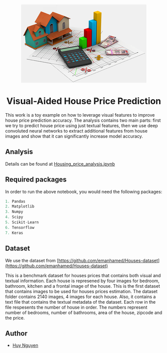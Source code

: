 <p align="center"><img src="images/house.png"></p>

<h1 align="center">Visual-Aided House Price Prediction</h1>

This work is a toy example on how to leverage visual features to improve house price prediction accuracy. The analysis contains two main parts: first we try to predict house price using just textual features, then we use deep convoluted neural networks to extract additional features from house images and show that it can significantly increase model accuracy.

## Analysis

Details can be found at [Housing_price_analysis.ipynb](Housing_price_analysis.ipynb)

## Required packages

In order to run the above notebook, you would need the following packages:

```js
1. Pandas
2. Matplotlib
3. Numpy
4. Scipy
5. Scikit-Learn
6. Tensorflow
7. Keras
```

## Dataset

We use the dataset from [https://github.com/emanhamed/Houses-dataset](https://github.com/emanhamed/Houses-dataset)

This is a benchmark dataset for houses prices that contains both visual and textual information. Each house is represened by four images for bedroom, bathroom, kitchen and a frontal image of the house. This is the first dataset that contains images to be used for houses prices estimation. The dataset folder contains 2140 images, 4 images for each house. Also, it contains a text file that contains the textual metadata of the dataset. Each row in the file respesents the number of house in order. The numbers represent number of bedrooms, number of bathrooms, area of the house, zipcode and the price.

## Author

* [Huy Nguyen](https://huy302.github.io)
